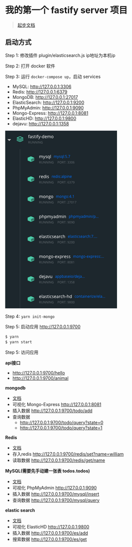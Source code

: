 # 我的第一个 fastify server 项目

> [起步文档](https://www.fastify.io/docs/latest/Getting-Started/)

## 启动方式

Step 1: 修改插件 plugin/elasticsearch.js ip地址为本机ip

Step 2: 打开 docker 软件

Step 3: 运行 `docker-compose up`，启动 services

+ MySQL: http://127.0.0.1:3306
+ Redis: http://127.0.0.1:6379
+ MongoDB: http://127.0.0.1:27017
+ ElasticSearch: http://127.0.0.1:9200
+ PhpMyAdmin: http://127.0.0.1:9090
+ Mongo-Express: http://127.0.0.1:8081
+ ElasticHD: http://127.0.0.1:9800
+ dejavu: http://127.0.0.1:1358

![](./fastify-demo-docker.png)

Step 4: `yarn init-mongo`

Step 5: 启动应用 http://127.0.0.1:9700

```sh
$ yarn
$ yarn start
```

Step 5: 访问应用

**api接口**
+ http://127.0.0.1:9700/hello
+ http://127.0.0.1:9700/animal


**mongodb**
+ [文档](https://github.com/fastify/fastify-mongodb)
+ 可视化 Mongo-Express http://127.0.0.1:8081
+ 插入数据 http://127.0.0.1:9700/todo/add
+ 查询数据
  - http://127.0.0.1:9700/todo/query?state=0
  - http://127.0.0.1:9700/todo/query?state=1


**Redis**
+ [文档](https://github.com/fastify/fastify-redis)
+ 存入redis http://127.0.0.1:9700/redis/set?name=william
+ 读取数据   http://127.0.0.1:9700/redis/get/name


**MySQL(需要先手动建一张表 todos.todos)**
+ [文档](https://github.com/fastify/fastify-mysql)
+ 可视化 PhpMyAdmin http://127.0.0.1:9090
+ 插入数据 http://127.0.0.1:9700/mysql/insert
+ 查询数据 http://127.0.0.1:9700/mysql/query


**elastic search**
+ [文档](https://github.com/fastify/fastify-elasticsearch)
+ 可视化 ElasticHD http://127.0.0.1:9800
+ 插入数据 http://127.0.0.1:9700/es/add
+ 搜索数据 http://127.0.0.1:9700/es/get

